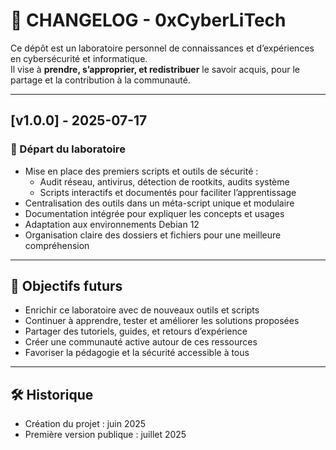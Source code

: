 # 📄 CHANGELOG - 0xCyberLiTech

Ce dépôt est un laboratoire personnel de connaissances et d’expériences en cybersécurité et informatique.  
Il vise à **prendre, s’approprier, et redistribuer** le savoir acquis, pour le partage et la contribution à la communauté.

---

## [v1.0.0] - 2025-07-17

### 🚀 Départ du laboratoire

- Mise en place des premiers scripts et outils de sécurité :
  - Audit réseau, antivirus, détection de rootkits, audits système
  - Scripts interactifs et documentés pour faciliter l’apprentissage
- Centralisation des outils dans un méta-script unique et modulaire
- Documentation intégrée pour expliquer les concepts et usages
- Adaptation aux environnements Debian 12
- Organisation claire des dossiers et fichiers pour une meilleure compréhension

---

## 📌 Objectifs futurs

- Enrichir ce laboratoire avec de nouveaux outils et scripts
- Continuer à apprendre, tester et améliorer les solutions proposées
- Partager des tutoriels, guides, et retours d’expérience
- Créer une communauté active autour de ces ressources
- Favoriser la pédagogie et la sécurité accessible à tous

---

## 🛠 Historique

- Création du projet : juin 2025  
- Première version publique : juillet 2025
